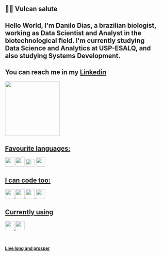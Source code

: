 ## 🖖🏽 Vulcan salute 

## Hello World, I'm **Danilo Dias**, a brazilian biologist, working as Data Scientist and Analyst in the biotechnological field. I'm currently studying Data Science and Analytics at USP-ESALQ, and also studying Systems Development.

## You can reach me in my [Linkedin](https://www.linkedin.com/in/danilo-dias-biodev "My profile") 

<div>
<a href="https://github.com/danilosauro">
<img loading="lazy" height="180em" src="https://github-readme-stats.vercel.app/api/top-langs/?username=danilosauro&layout=compact&langs_count=7&theme=dracula&include_all_commits=true&count_private=true"/>
</div>

 ## Favourite languages:
<div>
   <img src="https://cdn.jsdelivr.net/gh/devicons/devicon/icons/rstudio/rstudio-original.svg" height = "30" width="30"/> 
  <img src="https://cdn.jsdelivr.net/gh/devicons/devicon/icons/python/python-original.svg" height= "30" width= "30"/>  
  <img src="https://cdn.jsdelivr.net/gh/devicons/devicon/icons/javascript/javascript-original.svg" height ="25" width="30 "/> 
 <img src="https://cdn.jsdelivr.net/gh/devicons/devicon/icons/postgresql/postgresql-original.svg" height ="30" width= "30"/>
</div>
  
  ## I can code too: 
<div>
   <img src="https://cdn.jsdelivr.net/gh/devicons/devicon/icons/html5/html5-original.svg"  height ="30" width="30"/> <img          src="https://cdn.jsdelivr.net/gh/devicons/devicon/icons/css3/css3-original.svg" height= "30" width= "30"/> <img  src="https://cdn.jsdelivr.net/gh/devicons/devicon/icons/git/git-original.svg" height = "30" width= "30"/> <img  src="https://cdn.jsdelivr.net/gh/devicons/devicon/icons/react/react-original.svg" height = "30" width= "30"/> 
</div> 

## Currently using
<div> 
 <img src="https://cdn.jsdelivr.net/gh/devicons/devicon/icons/linux/linux-original.svg" height ="30" width="30" /> 
 <img src="https://cdn.jsdelivr.net/gh/devicons/devicon/icons/bash/bash-original.svg" height ="30" width="30" />    
</div>
 
<br>   
<br>  

**Live long and prosper**

<!---
Danilosauro/Danilosauro is a ✨ special ✨ repository because its `README.md` (this file) appears on your GitHub profile.
You can click the Preview link to take a look at your changes.
--->
